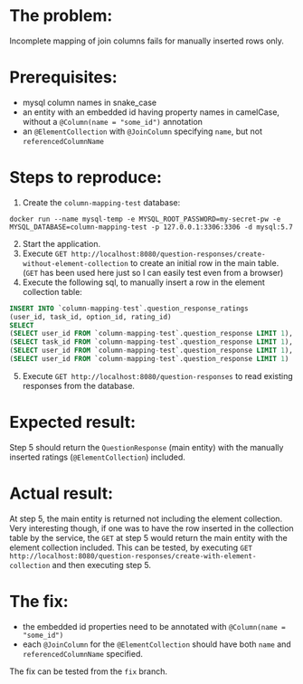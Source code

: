 # The problem:
Incomplete mapping of join columns fails for manually inserted rows only.

# Prerequisites:
- mysql column names in snake_case
- an entity with an embedded id having property names in camelCase, without a `@Column(name = "some_id")` annotation
- an `@ElementCollection` with `@JoinColumn` specifying `name`, but not `referencedColumnName`

# Steps to reproduce:
1. Create the `column-mapping-test` database: 
```shell
docker run --name mysql-temp -e MYSQL_ROOT_PASSWORD=my-secret-pw -e MYSQL_DATABASE=column-mapping-test -p 127.0.0.1:3306:3306 -d mysql:5.7
```
2. Start the application.
3. Execute `GET http://localhost:8080/question-responses/create-without-element-collection` 
to create an initial row in the main table. (`GET` has been used here just so I can easily test even from a browser)
4. Execute the following sql, to manually insert a row in the element collection table:
```sql 
INSERT INTO `column-mapping-test`.question_response_ratings
(user_id, task_id, option_id, rating_id)
SELECT
(SELECT user_id FROM `column-mapping-test`.question_response LIMIT 1),
(SELECT task_id FROM `column-mapping-test`.question_response LIMIT 1),
(SELECT user_id FROM `column-mapping-test`.question_response LIMIT 1),
(SELECT user_id FROM `column-mapping-test`.question_response LIMIT 1)
```
5. Execute `GET http://localhost:8080/question-responses` to read existing responses from the database.

# Expected result:
Step 5 should return the `QuestionResponse` (main entity) with the manually inserted ratings (`@ElementCollection`) included.

# Actual result:
At step 5, the main entity is returned not including the element collection.
Very interesting though, if one was to have the row inserted in the collection table by the service, 
the `GET` at step 5 would return the main entity with the element collection included.
This can be tested, by executing `GET http://localhost:8080/question-responses/create-with-element-collection`
and then executing step 5.

# The fix:
- the embedded id properties need to be annotated with `@Column(name = "some_id")`
- each `@JoinColumn` for the `@ElementCollection` should have both `name` and `referencedColumnName` specified.

The fix can be tested from the `fix` branch.
